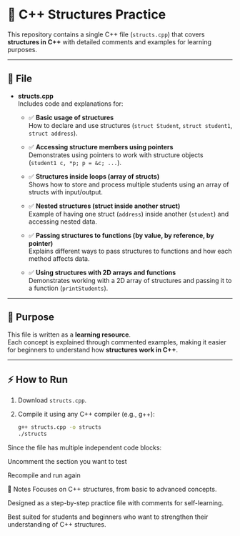 # 🔹 C++ Structures Practice

This repository contains a single C++ file (`structs.cpp`) that covers **structures in C++** with detailed comments and examples for learning purposes.

---

## 📂 File

- **structs.cpp**  
  Includes code and explanations for:

  - ✅ **Basic usage of structures**  
    How to declare and use structures (`struct Student`, `struct student1`, `struct address`).

  - ✅ **Accessing structure members using pointers**  
    Demonstrates using pointers to work with structure objects (`student1 c, *p; p = &c; ...`).

  - ✅ **Structures inside loops (array of structs)**  
    Shows how to store and process multiple students using an array of structs with input/output.

  - ✅ **Nested structures (struct inside another struct)**  
    Example of having one struct (`address`) inside another (`student`) and accessing nested data.

  - ✅ **Passing structures to functions (by value, by reference, by pointer)**  
    Explains different ways to pass structures to functions and how each method affects data.

  - ✅ **Using structures with 2D arrays and functions**  
    Demonstrates working with a 2D array of structures and passing it to a function (`printStudents`).

---

## 🎯 Purpose

This file is written as a **learning resource**.  
Each concept is explained through commented examples, making it easier for beginners to understand how **structures work in C++**.

---

## ⚡ How to Run

1. Download `structs.cpp`.  
2. Compile it using any C++ compiler (e.g., g++):  

   ```bash
   g++ structs.cpp -o structs
   ./structs
Since the file has multiple independent code blocks:

Uncomment the section you want to test

Recompile and run again

📝 Notes
Focuses on C++ structures, from basic to advanced concepts.

Designed as a step-by-step practice file with comments for self-learning.

Best suited for students and beginners who want to strengthen their understanding of C++ structures.
